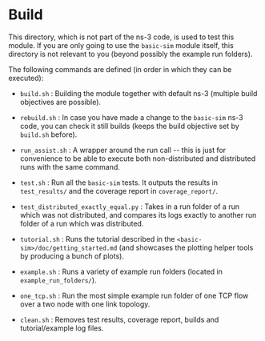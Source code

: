 # Build

This directory, which is not part of the ns-3 code, is used to test this module. If you are only going to use the `basic-sim` module itself, this directory is not relevant to you (beyond possibly the example run folders).

The following commands are defined (in order in which they can be executed):

* `build.sh` : Building the module together with default ns-3 (multiple build objectives are possible).

* `rebuild.sh` : In case you have made a change to the `basic-sim` ns-3 code, you can check it still builds (keeps the build objective set by `build.sh` before).

* `run_assist.sh` : A wrapper around the run call -- this is just for convenience to be able to execute both non-distributed and distributed runs with the same command.

* `test.sh` : Run all the `basic-sim` tests. It outputs the results in `test_results/` and the coverage report in `coverage_report/`.

* `test_distributed_exactly_equal.py` : Takes in a run folder of a run which was not distributed, and compares its logs exactly to another run folder of a run which was distributed.

* `tutorial.sh` : Runs the tutorial described in the `<basic-sim>/doc/getting_started.md` (and showcases the plotting helper tools by producing a bunch of plots).

* `example.sh` : Runs a variety of example run folders (located in `example_run_folders/`).

* `one_tcp.sh` : Run the most simple example run folder of one TCP flow over a two node with one link topology.
 
* `clean.sh` : Removes test results, coverage report, builds and tutorial/example log files.
